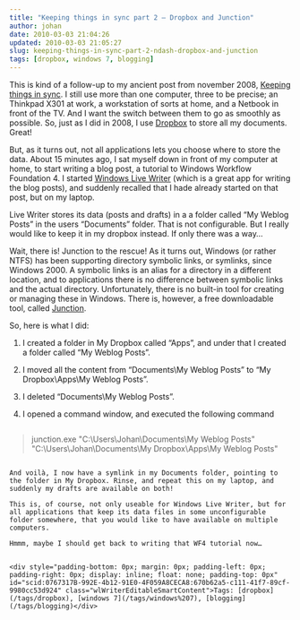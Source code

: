 ```yaml
---
title: "Keeping things in sync part 2 – Dropbox and Junction"
author: johan
date: 2010-03-03 21:04:26
updated: 2010-03-03 21:05:27
slug: keeping-things-in-sync-part-2-ndash-dropbox-and-junction
tags: [dropbox, windows 7, blogging]
---
```


This is kind of a follow-up to my ancient post from november 2008, [Keeping things in sync](/archive/2008/11/26/keeping-things-in-sync.aspx). I still use more than one computer, three to be precise; an Thinkpad X301 at work, a workstation of sorts at home, and a Netbook in front of the TV. And I want the switch between them to go as smoothly as possible. So, just as I did in 2008, I use [Dropbox](http://dropbox.com) to store all my documents. Great!

But, as it turns out, not all applications lets you choose where to store the data. About 15 minutes ago, I sat myself down in front of my computer at home, to start writing a blog post, a tutorial to Windows Workflow Foundation 4. I started [Windows Live Writer](http://download.live.com/writer) (which is a great app for writing the blog posts), and suddenly recalled that I hade already started on that post, but on my laptop.

Live Writer stores its data (posts and drafts) in a a folder called “My Weblog Posts” in the users “Documents” folder. That is not configurable. But I really would like to keep it in my dropbox instead. If only there was a way…

Wait, there is! Junction to the rescue! As it turns out, Windows (or rather NTFS) has been supporting directory symbolic links, or symlinks, since Windows 2000. A symbolic links is an alias for a directory in a different location, and to applications there is no difference between symbolic links and the actual directory. Unfortunately, there is no built-in tool for creating or managing these in Windows. There is, however, a free downloadable tool, called [Junction](http://technet.microsoft.com/en-us/sysinternals/bb896768.aspx).

So, here is what I did: 

1.  I created a folder in My Dropbox called “Apps”, and under that I created a folder called “My Weblog Posts”. 
2.  I moved all the content from “Documents\My Weblog Posts” to “My Dropbox\Apps\My Weblog Posts”. 
3.  I deleted “Documents\My Weblog Posts”. 
4.  I opened a command window, and executed the following command      

    ``` plain 
> junction.exe "C:\Users\Johan\Documents\My Weblog Posts"
    "C:\Users\Johan\Documents\My Dropbox\Apps\My Weblog Posts"
```

And voilà, I now have a symlink in my Documents folder, pointing to the folder in My Dropbox. Rinse, and repeat this on my laptop, and suddenly my drafts are available on both! 

This is, of course, not only useable for Windows Live Writer, but for all applications that keep its data files in some unconfigurable folder somewhere, that you would like to have available on multiple computers.

Hmmm, maybe I should get back to writing that WF4 tutorial now…


<div style="padding-bottom: 0px; margin: 0px; padding-left: 0px; padding-right: 0px; display: inline; float: none; padding-top: 0px" id="scid:0767317B-992E-4b12-91E0-4F059A8CECA8:670b62a5-c111-41f7-89cf-9980cc53d924" class="wlWriterEditableSmartContent">Tags: [dropbox](/tags/dropbox), [windows 7](/tags/windows%207), [blogging](/tags/blogging)</div>
